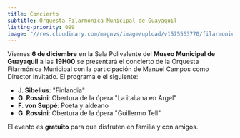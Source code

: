 ```yaml
---
title: Concierto
subtitle: Orquesta Filarmónica Municipal de Guayaquil
listing-priority: 099
image: "//res.cloudinary.com/magnvs/image/upload/v1575563770/filarmonica_eaipzr.jpg"
---
```


Viernes **6 de diciembre** en la Sala Polivalente del **Museo Municipal de Guayaquil** a las **19H00** se presentará el concierto de la Orquesta Filarmónica Municipal con la participación de Manuel Campos como Director Invitado. El programa e el siguiente:

- **J. Sibelius**: "Finlandia"
- **G. Rossini**: Obertura de la ópera "La italiana en Argel"
- **F. von Suppé**: Poeta y aldeano
- **G. Rossini**: Obertura de la ópera "Guillermo Tell"

El evento es **gratuito** para que disfruten en familia y con amigos.
